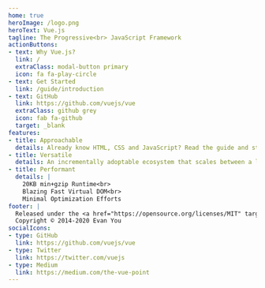 ```yaml
---
home: true
heroImage: /logo.png
heroText: Vue.js
tagline: The Progressive<br> JavaScript Framework
actionButtons:
- text: Why Vue.js?
  link: /
  extraClass: modal-button primary
  icon: fa fa-play-circle
- text: Get Started
  link: /guide/introduction
- text: GitHub
  link: https://github.com/vuejs/vue
  extraClass: github grey
  icon: fab fa-github
  target: _blank
features:
- title: Approachable
  details: Already know HTML, CSS and JavaScript? Read the guide and start building things in no time!
- title: Versatile
  details: An incrementally adoptable ecosystem that scales between a library and a full-featured framework.
- title: Performant
  details: |
    20KB min+gzip Runtime<br>
    Blazing Fast Virtual DOM<br>
    Minimal Optimization Efforts
footer: |
  Released under the <a href="https://opensource.org/licenses/MIT" target="_blank" rel="noopener">MIT License</a><br>
  Copyright © 2014-2020 Evan You
socialIcons:
- type: GitHub
  link: https://github.com/vuejs/vue
- type: Twitter
  link: https://twitter.com/vuejs
- type: Medium
  link: https://medium.com/the-vue-point
---
```


<div id="video-modal" class="modal">
  <div class="video-space" style="padding: 56.25% 0 0 0; position: relative;">
    <iframe 
      src="https://player.vimeo.com/video/247494684?dnt=1" 
      style="height: 100%; left: 0; position: absolute; top: 0; width: 100%; margin: 0" 
      frameborder="0" 
      webkitallowfullscreen 
      mozallowfullscreen 
      allowfullscreen
    ></iframe>
  </div>

  <p class="modal-text">
    Video by 
    <a 
      href="https://www.vuemastery.com" 
      target="_blank" 
      rel="sponsored noopener" 
      title="Vue.js Courses on Vue Mastery"
    >Vue Mastery</a>. 
    Watch Vue Mastery’s free 
    <a 
      href="https://www.vuemastery.com/courses/intro-to-vue-js/vue-instance/" 
      target="_blank" 
      rel="sponsored noopener" 
      title="Vue.js Courses on Vue Mastery"
    >Intro to Vue course</a>.
  </p>
</div>

<script>
export default {
  methods: {
    initVideoModal () {
      const modalButton = document.querySelector('.modal-button')
      const videoModal = document.querySelector('#video-modal')

      if (!modalButton || !videoModal) {
        return
      }

      const player = new Vimeo.Player(document.querySelector('iframe'))
      const overlay = document.createElement('div')
      overlay.className = 'overlay'
      let isOpen = false

      modalButton.addEventListener('click', event => {
        event.stopPropagation()
        videoModal.classList.toggle('open')
        document.body.classList.toggle('stop-scroll')
        document.body.appendChild(overlay)
        player.play()
        isOpen = true
      })

      document.body.addEventListener('click', event => {
        if (isOpen && event.target !== modalButton && !videoModal.contains(event.target)) {
          videoModal.classList.remove('open')
          document.body.classList.remove('stop-scroll')
          document.body.removeChild(overlay)
          player.unload()
          isOpen = false
        }
      })
    }
  },

  mounted () {
    if (typeof window !== 'undefined') {
      this.initVideoModal()
    }
  }
}
</script>

<style lang="scss">
@import "@theme/styles/_settings.scss";

.modal {
  box-sizing: border-box;
  display: none;
  position: fixed;
  width: 75%;
  height: auto;
  padding: 0.5em;
  background-color: #f9f9f9;
  box-shadow: 0 0 10px rgba(0,0,0,0.2);

  &.open {
    display: block;
    top: 50%;
    left: 50%;
    transform: translate(-50%, -50%);
    z-index: 99;
  }
}

.modal-text {
  margin-bottom: 0.5em;
  text-align: center;
}

.modal-text > a {
  color: $green;
  font-weight: 600;
}

.overlay {
  position: fixed;
  top: 0;
  bottom: 0;
  left: 0;
  right: 0;
  background: rgba(0,0,0,0.2);
  z-index: 98;
}

.stop-scroll {
  overflow: hidden;
  height: 100%;
}

@media screen and (max-width: 400px) {
  .modal {
    width: 98%;
  }
}
</style>